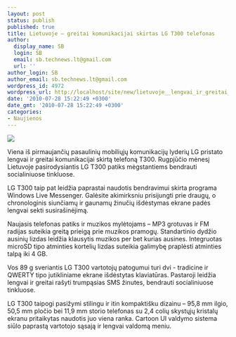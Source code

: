 ```yaml
---
layout: post
status: publish
published: true
title: Lietuvoje – greitai komunikacijai skirtas LG T300 telefonas
author:
  display_name: SB
  login: SB
  email: sb.technews.lt@gmail.com
  url: ''
author_login: SB
author_email: sb.technews.lt@gmail.com
wordpress_id: 4972
wordpress_url: http://localhost/site/new/lietuvoje__lengvai_ir_greitai_komunikacija_skirtas_lg_t300_telefonas/
date: '2010-07-28 15:22:49 +0300'
date_gmt: '2010-07-28 15:22:49 +0300'
categories:
- Naujienos
---
```

<div class="imgright"><img src="http://www.part.lt/img/b9f02840d758686738cebdd4aaa674dd149.jpg"  /></div>
<p>Viena iš pirmaujančių pasaulinių mobiliųjų komunikacijų lyderių LG pristato lengvai ir greitai komunikacijai skirtą telefoną T300. Rugpjūčio mėnesį Lietuvoje pasirodysiantis LG T300 patiks mėgstantiems bendrauti socialiniuose tinkluose.</p>
<p>LG T300 taip pat leidžia paprastai naudotis bendravimui skirta programa Windows Live Messenger. Galėsite akimirksniu prisijungti prie draugų, o chronologinis siunčiamų ir gaunamų žinučių išdėstymas ekrane padės lengvai sekti susirašinėjimą. </p>
<p>Naujasis telefonas patiks ir muzikos mylėtojams – MP3 grotuvas ir FM radijas suteikia greitą prieigą prie muzikos pramogų. Standartinio dydžio ausinių lizdas leidžia klausytis muzikos per bet kurias ausines. Integruotas microSD tipo atminties kortelių lizdas suteikia galimybę praplėsti atminties talpą iki 4 GB. </p>
<p>Vos 89 g sveriantis LG T300 vartotojų patogumui turi dvi - tradicine ir QWERTY tipo jutikliniame ekrane išdėstytas klaviatūras. Pastaroji leidžia lengvai ir greitai rašyti trumpąsias SMS žinutes, bendrauti socialiniuose tinkluose. </p>
<p>LG T300 taipogi pasižymi stilingu ir itin kompaktišku dizainu – 95,8 mm ilgio, 50,5 mm pločio bei 11,9 mm storio telefonas su 2,4 colių skystųjų kristalų ekranu pritaikytas naudotis juo viena ranka. Cartoon UI valdymo sistema siūlo paprastą vartotojo sąsają ir lengvai valdomą meniu.<br /></p>
